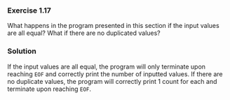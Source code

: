 ### Exercise 1.17

What happens in the program presented in this section if the input values are
all equal? What if there are no duplicated values?

### Solution

If the input values are all equal, the program will only terminate upon reaching
`EOF` and correctly print the number of inputted values. If there are no
duplicate values, the program will correctly print 1 count for each and
terminate upon reaching `EOF`.
